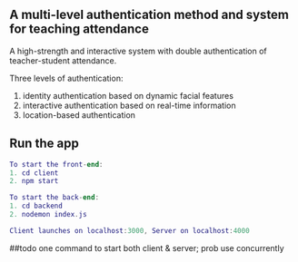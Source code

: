 ## A multi-level authentication method and system for teaching attendance 

A high-strength and interactive system with double authentication of teacher-student attendance. 

Three levels of authentication:
1.	identity authentication based on dynamic facial features 
2.	interactive authentication based on real-time information
3.	location-based authentication


## Run the app

```lua
To start the front-end:
1. cd client
2. npm start

To start the back-end:
1. cd backend
2. nodemon index.js

Client launches on localhost:3000, Server on localhost:4000
```
##todo
one command to start both client & server; prob use concurrently 
